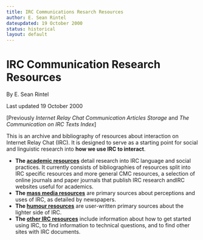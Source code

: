 ```yaml
---
title: IRC Communications Resarch Resources
author: E. Sean Rintel
dateupdated: 19 October 2000
status: historical
layout: default
---
```


# **IRC Communication Research Resources**

By E. Sean Rintel

Last updated 19 October 2000


[Previously _Internet Relay Chat Communication Articles Storage_ and _The
Communication on IRC Texts Index_]

This is an archive and bibliography of resources about interaction on Internet
Relay Chat (IRC). It is designed to serve as a starting point for social and
linguistic research into **how we use IRC to interact**.

  * **The [academic resources](academic/)** detail research into IRC language and social practices. It currently consists of bibliographies of resources split into IRC specific resources and more general CMC resources, a selection of online journals and paper journals that publish IRC research andIRC websites useful for academics.
  * **The [mass media resources](mass-media/)** are primary sources about perceptions and uses of IRC, as detailed by newspapers.
  * **The [humour resources](humour/)** are user-written primary sources about the lighter side of IRC.
  * **The [other IRC resources](other/)** include information about how to get started using IRC, to find information to technical questions, and to find other sites with IRC documents.

